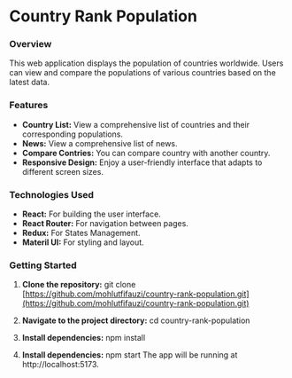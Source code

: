 # Country Rank Population

### Overview

This web application displays the population of countries worldwide. Users can view and compare the populations of various countries based on the latest data.

### Features

- **Country List:** View a comprehensive list of countries and their corresponding populations.
- **News:** View a comprehensive list of news.
- **Compare Contries:** You can compare country with another country.
- **Responsive Design:** Enjoy a user-friendly interface that adapts to different screen sizes.

### Technologies Used

- **React:** For building the user interface.
- **React Router:** For navigation between pages.
- **Redux:** For States Management.
- **Materil UI:** For styling and layout.

### Getting Started

1. **Clone the repository:**
   git clone [https://github.com/mohlutfifauzi/country-rank-population.git](https://github.com/mohlutfifauzi/country-rank-population.git)

2. **Navigate to the project directory:**
   cd country-rank-population

3. **Install dependencies:**
   npm install

4. **Install dependencies:**
   npm start
   The app will be running at http://localhost:5173.
